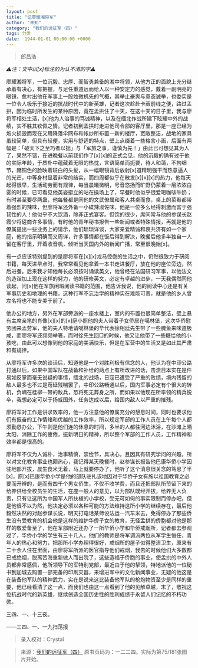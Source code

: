 ```yaml
---
layout: post
title: "记廖耀湘将军"
author: "未知"
category: "我们的远征军（四）"
tags: 分类
date:  1944-01-01 00:00:00 +0000
---
```


> 郎昌浩

*⚠️注：文中以[x]标注的为认不清的字⚠️*

廖耀湘将军，一位沉毅、忠厚、而智勇兼备的湘中将领，从他方正的面貌上充分继承着有决心，有把握，与足任重道远而给人以一种安定力的感觉，戴着一副明亮的眼镜，愈衬出他在军事上一股烛微机先的气概，其举止豪爽与意态诚举，也委实是一位令人极乐于接近的抗战时代中的新英雄，记者这次趁赴卡蕨前线之便，路过孟拱，因为临时所发生的某种原因，竟在孟拱住了十天，在这十天的日子里，我与廖将军相处生活，[x]他为人治事的笃诚精神，以及在缅北作战所建下眩耀中外的战绩，实不胜其钦佩之情。记者初到孟拱时走进他司令部的客厅里，那是一座已经为炮火损毁而现在又用降落伞网布和帐纱所布置一新的楼厅，宽敞整洁，战地的家具虽较简单，但具有轻便，实用与舒适的特点，壁上点缀着一些格言小画，后面有两幅是：「破天下之至巧者以拙」与「军旅之事，谨慎为先！」由此已可想见其为人了，果然不错，在进晚餐以前我们作了[x][x]的正式会见，他的沉毅的确有过于他的实际年龄，于质朴中蕴藏着无限的热忱，言语简单而扼要，待人和蔼，不拘细节，赭铜色的脸映着斑白的头髪，从一幅眼镜背后放射[x]道精明强干而热意逼人的光芒，中等身材显着非常的结实，而四周都似乎在散发[x][x][x]的热力，他每天起得很早，生活动劳而有规律，每当晨曦微明，号音悠扬而旷野仍蒙着一层浓浓白雾的时候，已可看见他英姿挺立的站在操场上了，早餐时他似乎很爱喝咖啡牛奶；有时甚至要尽两蛊，他每餐都是同他的文武僚属和客人共桌而食，桌上的菜肴都带着强烈的辣味，但廖将军还外备一小碟辣淑佐味，他是一位多么经得刺激而富于强韧性的人！他似乎不大饮酒，除非正式宴客。但饮的很少，席间常与他的参谋长赵霞少将磋商许多事情，有时他的青年秘书报告一些新闻或者特殊情报，再就是他的僚属提出一些业务上的请示，他们琐琐详谈，大家亲爱精诚和衷共济有如一个家庭，他的指示明确而又周详，许多事情都在饭后得到解决，晚餐后他多半独自一人留在客厅里，开着收音机，倾听当天国内外的新闻广播，常至很晚始[x]。

有一点应该特别提到的是廖将军在[x][x]戎马倥偬的生活之中，仍然很致力于硏阅书籍，每天进早点时，我常常看见他拿着一本书走进餐厅，放在他的座位旁边，然后进餐。后来我才知他每长必须按时诵读英文，他曾经在法国研习军事，以他法文的造诣加上现在这样的努力，他的研修英文，必定有卓越的进步，一天我偶然同他谈起，问[x]他在军旅闲暇阅读书籍的范围，他告诉我说，他的阅读中心还是有关军事历史和地理的书籍。这种行军不忘治学的精神实在难能可贵，就是他的乡人曾左名将也不能专美于前了。

他办公的地方，另外在军部旁游的一座水楼上，室内的布置也很简单整洁，壁上悬有主席亲笔的肖像[x][x]的[x]庭小照他的夫人带着子女侨居在噶林堡，这次华侨慰劳团来孟劳军，他的夫人特地请噶林堡的华代表徐相廷先生带了一些腌鱼来味道极咸，而廖将军还频频举箸，而时徐先生回□的时候，他又让他带了一些糖给他的小孩吃，由此可以想像到他的家庭的美满快乐，但是在军营中的生活又是如此其严肃和有规律。

从廖将军许多次的谈话后，知道他是一个对胜利极有信念的人，他认为在中印公路打通以后，如果中国军队在战备和补给的两点上有所改进的话，击溃日本实在是件易如反掌而毫无说疑的事情，缅北的战场，日寇已遭受了严重的败绩，境内残留的敌人最多也不过是苟延残喘罢了，中印公路畅通以后，国内军事必定有个很大的转机，负嵎在桂柳一带的敌兵，恐将死无葬身之所，而如果以他现在所率领的精兵锐卒，我想必定可以于扬威国外，任务达成以后，给国内敌人以严重的摧残。

廖将军对工作是讲求效率的，他一方注意他的僚属充分的憩息时间，同时也要求他们有振奋的工作情绪和优越的工作效率，所以规定军部的工作人员在上午每个人都须勤恳办公，下午则是他们连的休息的时间，多半的人都往河边沐浴，在沙滩上晒太阳，消除工作的疲倦，振新明日的精神，所以整个军部的工作人员，工作精神和效率都是很高的。

廖将军不仅为人诚朴，治事精慎，崇俭节，具决心，且因其有研究学问的兴趣，所以对文化教育事业也颇热心，我记得某天晚餐时，赵参谋长报吿他巴康华侨小学因驻地部开拔，晨生食米无着，马上就要停办了，他听了这个消息很关念的笃思了半[x]，原[x]巴康华侨小学是他的部队驻扎该地因对于华侨子女有施以祖国教育之必要而开辨的，是而有四千个男女侨生，不仅不收学费，而且还把部队所节留下来的给养供给全校员生的生活，在座一般人的意见，以为部队既经开拔，给养无人负责，只有让这所为中国军人所扶植的小学校，受无可如何的事实限制而停办吧，但是他很不以为然，他决定必须以各种可能的方法维持这所小学的继续存在，最后他毅然决然的对赵参谋长说，明天打电话某师设法运一汽车米去，免得停办了那些侨生没有受教育的机会他是这样的维护华侨子女的教育，无怪孟拱的侨胞都对他是那样的敬爱备至了，他在军部附近还办了一所华侨小学和华侨戒烟所，记者都去参观过了，华侨小学的学生有三十几人，他们的教师是将军调派两位从军学生恒任，青年人的热心和努力，把那所小学办理得很好，戒烟所的屋子似得整洁卫生，原来有二十余人住在里面，由廖将军所派的医官指导他们戒烟，我去的时候他们大多数都已戒绝烟，脱离苦海重新做人而出院了，这些造福于侨胞的事业，使孟拱的中外人员都非常感佩，他所领导下的军特别党部，最近由于他的挈领，特地派他的一位秘书到加城去购置一部完备的印刷灭器，来增进军中的文化新闻事业，无疑的他这是在装备他军队的精神武力，实在是说来这比装备他军队的枪炮物资至少是同样的重要，他已经看清了这一点，而我们也由这一点看到了他的见解卓越，末了，敬祝这位抗战时代的新英雄，继续创造全国历史性的胜利成绩于永留人们记忆的不朽功勋。

三四、一、十三夜。

——三四、一、一九扫荡报
 

> 录入校对：Crystal

> 来源：[我们的远征军（四）](https://www.modernhistory.org.cn/#/DocumentDetails_ts_da?fileCode=0003_ts_00000373&title=%E6%88%91%E4%BB%AC%E7%9A%84%E8%BF%9C%E5%BE%81%E5%86%9B%EF%BC%88%E5%9B%9B%EF%BC%89&flag=false) 原书页码为：一二二四。实际为第75/181张图片开始。
